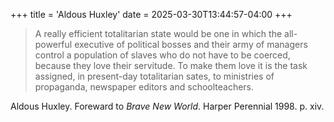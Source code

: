 +++
title = 'Aldous Huxley'
date = 2025-03-30T13:44:57-04:00
+++

> A really efficient totalitarian state would be one in which the all-powerful executive of political bosses and their army of managers control a population of slaves who do not have to be coerced, because they love their servitude.  To make them love it is the task assigned, in present-day totalitarian sates, to ministries of propaganda, newspaper editors and schoolteachers.

Aldous Huxley. Foreward to _Brave New World_.  Harper Perennial 1998. p. xiv.